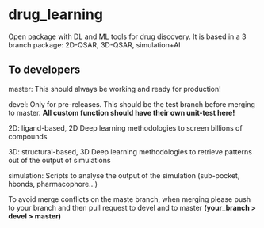 # drug_learning
Open package with DL and ML tools for drug discovery. It is based in a 3 branch package: 2D-QSAR, 3D-QSAR, simulation+AI

## To developers

master: This should always be working and ready for production!

devel: Only for pre-releases. This should be the test branch before merging to master. **All custom function should have their own unit-test here!**

2D: ligand-based, 2D Deep learning methodologies to screen billions of compounds

3D: structural-based,  3D Deep learning methodologies to retrieve patterns out of the output of simulations

simulation: Scripts to analyse the output of the simulation (sub-pocket, hbonds, pharmacophore...)

To avoid merge conflicts on the maste branch, when merging please push to your branch  and then pull request to devel  and to  master **(your_branch > devel > master)** 


